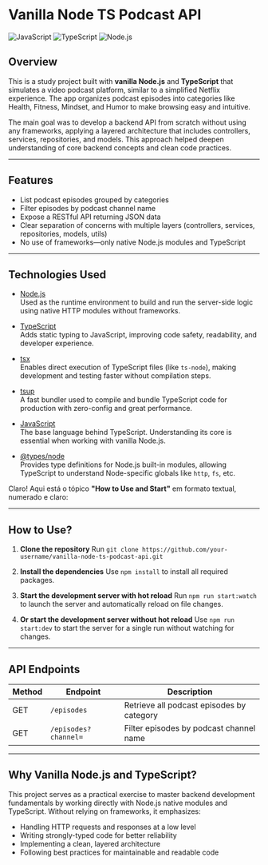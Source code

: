 
# Vanilla Node TS Podcast API

![JavaScript](https://img.shields.io/badge/JavaScript-F7DF1E?style=flat&logo=javascript&logoColor=black)   ![TypeScript](https://img.shields.io/badge/TypeScript-3178C6?style=flat&logo=typescript&logoColor=white)   ![Node.js](https://img.shields.io/badge/Node.js-339933?style=flat&logo=node.js&logoColor=white) 

## Overview

This is a study project built with **vanilla Node.js** and **TypeScript** that simulates a video podcast platform, similar to a simplified Netflix experience. The app organizes podcast episodes into categories like Health, Fitness, Mindset, and Humor to make browsing easy and intuitive.

The main goal was to develop a backend API from scratch without using any frameworks, applying a layered architecture that includes controllers, services, repositories, and models. This approach helped deepen understanding of core backend concepts and clean code practices.

---

## Features

- List podcast episodes grouped by categories  
- Filter episodes by podcast channel name  
- Expose a RESTful API returning JSON data  
- Clear separation of concerns with multiple layers (controllers, services, repositories, models, utils)  
- No use of frameworks—only native Node.js modules and TypeScript  

---

## Technologies Used

- [Node.js](https://nodejs.org/)  
  Used as the runtime environment to build and run the server-side logic using native HTTP modules without frameworks.

- [TypeScript](https://www.typescriptlang.org/)  
  Adds static typing to JavaScript, improving code safety, readability, and developer experience.

- [tsx](https://github.com/esbuild-kit/tsx)  
  Enables direct execution of TypeScript files (like `ts-node`), making development and testing faster without compilation steps.

- [tsup](https://tsup.egoist.dev/)  
  A fast bundler used to compile and bundle TypeScript code for production with zero-config and great performance.

- [JavaScript](https://developer.mozilla.org/en-US/docs/Web/JavaScript)  
  The base language behind TypeScript. Understanding its core is essential when working with vanilla Node.js.

- [@types/node](https://www.npmjs.com/package/@types/node)  
  Provides type definitions for Node.js built-in modules, allowing TypeScript to understand Node-specific globals like `http`, `fs`, etc.

Claro! Aqui está o tópico **"How to Use and Start"** em formato textual, numerado e claro:

---

## How to Use?

1. **Clone the repository**
   Run `git clone https://github.com/your-username/vanilla-node-ts-podcast-api.git`

2. **Install the dependencies**
   Use `npm install` to install all required packages.

3. **Start the development server with hot reload**
   Run `npm run start:watch` to launch the server and automatically reload on file changes.

4. **Or start the development server without hot reload**
   Use `npm run start:dev` to start the server for a single run without watching for changes.

---

## API Endpoints

| Method | Endpoint             | Description                               |
| ------ | -------------------- | ----------------------------------------- |
| GET    | `/episodes`          | Retrieve all podcast episodes by category |
| GET    | `/episodes?channel=` | Filter episodes by podcast channel name   |

---

## Why Vanilla Node.js and TypeScript?

This project serves as a practical exercise to master backend development fundamentals by working directly with Node.js native modules and TypeScript. Without relying on frameworks, it emphasizes:

* Handling HTTP requests and responses at a low level
* Writing strongly-typed code for better reliability
* Implementing a clean, layered architecture
* Following best practices for maintainable and readable code

